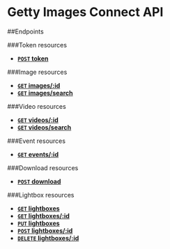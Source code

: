 Getty Images Connect API
========================
##Endpoints

###Token resources
- **[<code>POST</code> token](./endpoints/token/POST_token.md)**

###Image resources
- **[<code>GET</code> images/:id](./endpoints/images/GET_images_id.md)**
- **[<code>GET</code> images/search](./endpoints/images/POST_images_search.md)**

###Video resources
- **[<code>GET</code> videos/:id](./endpoints/videos/GET_videos_id.md)**
- **[<code>GET</code> videos/search](./endpoints/videos/POST_videos_search.md)**


###Event resources
- **[<code>GET</code> events/:id](./endpoints/events/GET_events_id.md)**


###Download resources
- **[<code>POST</code> download](./endpoints/download/POST_download.md)**


###Lightbox resources
- **[<code>GET</code> lightboxes](./endpoints/lightboxes/GET_lightboxes.md)**
- **[<code>GET</code> lightboxes/:id](./endpoints/lightboxes/GET_lightboxes_id.md)**
- **[<code>PUT</code> lightboxes](./endpoints/lightboxes/PUT_lightboxes.md)**
- **[<code>POST</code> lightboxes/:id](./endpoints/lightboxes/POST_lightboxes_id.md)**
- **[<code>DELETE</code> lightboxes/:id](./endpoints/lightboxes/DELETE_lightboxes_id.md)**
